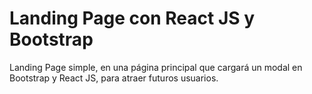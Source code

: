 # Landing Page con React JS y Bootstrap
Landing Page simple, en una página principal que cargará un modal en Bootstrap y React JS, para atraer futuros usuarios.
